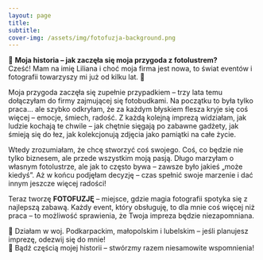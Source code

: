 ```yaml
---
layout: page
title: 
subtitle: 
cover-img: /assets/img/fotofuzja-background.png
---
```


💖 **Moja historia – jak zaczęła się moja przygoda z fotolustrem?**  
Cześć! Mam na imię Liliana i choć moja firma jest nowa, to świat eventów i fotografii towarzyszy mi już od kilku lat. 📸

Moja przygoda zaczęła się zupełnie przypadkiem – trzy lata temu dołączyłam do firmy zajmującej się fotobudkami. Na początku to była tylko praca… ale szybko odkryłam, że za każdym błyskiem flesza kryje się coś więcej – emocje, śmiech, radość. Z każdą kolejną imprezą widziałam, jak ludzie kochają te chwile – jak chętnie sięgają po zabawne gadżety, jak śmieją się do łez, jak kolekcjonują zdjęcia jako pamiątki na całe życie. 
 
Wtedy zrozumiałam, że chcę stworzyć coś swojego. Coś, co będzie nie tylko biznesem, ale przede wszystkim moją pasją. Długo marzyłam o własnym fotolustrze, ale jak to często bywa – zawsze było jakieś „może kiedyś”. Aż w końcu podjęłam decyzję – czas spełnić swoje marzenie i dać innym jeszcze więcej radości!

Teraz tworzę **FOTOFUZJĘ** – miejsce, gdzie magia fotografii spotyka się z najlepszą zabawą. Każdy event, który obsługuję, to dla mnie coś więcej niż praca – to możliwość sprawienia, że Twoja impreza będzie niezapomniana.

📅 Działam w woj. Podkarpackim, małopolskim i lubelskim – jeśli planujesz imprezę, odezwij się do mnie!  
💌 Bądź częścią mojej historii – stwórzmy razem niesamowite wspomnienia!
